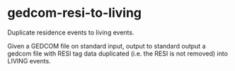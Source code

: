 # gedcom-resi-to-living
Duplicate residence events to living events.

Given a GEDCOM file on standard input, output to standard output a gedcom file with RESI tag data duplicated (i.e. the RESI is not removed) into LIVING events.
